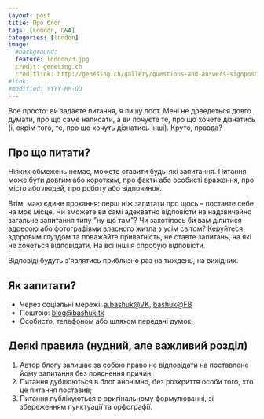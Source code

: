 ```yaml
---
layout: post
title: Про блог
tags: [London, Q&A]
categories: [london]
image:
  #background:
  feature: london/3.jpg
  credit: genesing.ch
  creditlink: http://genesing.ch/gallery/questions-and-answers-signpost/
#link:
#modified: YYYY-MM-DD
---
```


Все просто: ви задаєте питання, я пишу пост. Мені не доведеться довго думати, про що
саме написати, а ви почуєте те, про що хочете дізнатись (і, окрім того, те, про що хочуть
дізнатись інші). Круто, правда?

Про що питати?
---
Ніяких обмежень немає, можете ставити будь-які запитання. Питання може бути довгим або
коротким, про факти або особисті враження, про місто або людей, про роботу або
відпочинок.

Втім, маю єдине прохання: перш ніж запитати про щось – поставте себе на моє місце.
Чи зможете ви самі адекватно відповісти на надзвичайно загальне запитання типу
"ну що там"? Чи захотілось би вам ділитися адресою або фотографіями власного житла з усім світом?
Керуйтеся здоровим глуздом та поважайте приватність, не ставте запитань, на які
не хочеться відповідати. На всі інші я спробую відповісти.

Відповіді будуть з'являтись приблизно раз на тиждень, на вихідних.

Як запитати?
---
- Через соціальні мережі: [a.bashuk@VK](http://vk.com/a.bashuk), [bashuk@FB](http://fb.com/bashuk)
- Поштою: [blog@bashuk.tk](mailto:blog@bashuk.tk)
- Особисто, телефоном або шляхом передачі думок.

Деякі правила (нудний, але важливий розділ)
---

1. Автор блогу залишає за собою право не відповідати на поставлене йому запитання
без пояснення причин;
2. Питання дублюються в блог анонімно, без розкриття особи того, хто це питання поставив;
3. Питання публікуються в оригінальному формулюванні, зі збереженням пунктуації та
орфографії.